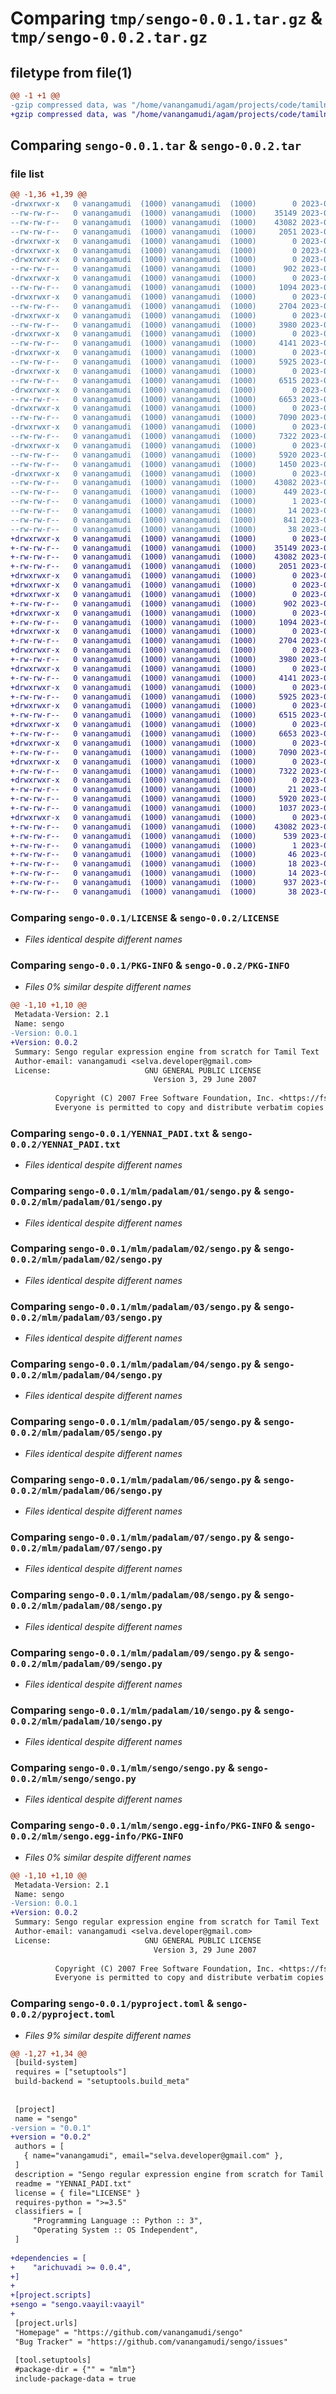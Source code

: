 # Comparing `tmp/sengo-0.0.1.tar.gz` & `tmp/sengo-0.0.2.tar.gz`

## filetype from file(1)

```diff
@@ -1 +1 @@
-gzip compressed data, was "/home/vanangamudi/agam/projects/code/tamilnlp/sengo/dist/.tmp-3eqqv770/sengo-0.0.1.tar", last modified: Sun Jun 18 19:21:39 2023, max compression
+gzip compressed data, was "/home/vanangamudi/agam/projects/code/tamilnlp/sengo/dist/.tmp-bd06hjsh/sengo-0.0.2.tar", last modified: Sun Jun 18 20:30:09 2023, max compression
```

## Comparing `sengo-0.0.1.tar` & `sengo-0.0.2.tar`

### file list

```diff
@@ -1,36 +1,39 @@
-drwxrwxr-x   0 vanangamudi  (1000) vanangamudi  (1000)        0 2023-06-18 19:21:39.884815 sengo-0.0.1/
--rw-rw-r--   0 vanangamudi  (1000) vanangamudi  (1000)    35149 2023-06-18 18:51:40.000000 sengo-0.0.1/LICENSE
--rw-rw-r--   0 vanangamudi  (1000) vanangamudi  (1000)    43082 2023-06-18 19:21:39.884815 sengo-0.0.1/PKG-INFO
--rw-rw-r--   0 vanangamudi  (1000) vanangamudi  (1000)     2051 2023-06-18 18:51:40.000000 sengo-0.0.1/YENNAI_PADI.txt
-drwxrwxr-x   0 vanangamudi  (1000) vanangamudi  (1000)        0 2023-06-18 19:21:39.628810 sengo-0.0.1/mlm/
-drwxrwxr-x   0 vanangamudi  (1000) vanangamudi  (1000)        0 2023-06-18 19:21:39.628810 sengo-0.0.1/mlm/padalam/
-drwxrwxr-x   0 vanangamudi  (1000) vanangamudi  (1000)        0 2023-06-18 19:21:39.628810 sengo-0.0.1/mlm/padalam/01/
--rw-rw-r--   0 vanangamudi  (1000) vanangamudi  (1000)      902 2023-06-18 18:51:40.000000 sengo-0.0.1/mlm/padalam/01/sengo.py
-drwxrwxr-x   0 vanangamudi  (1000) vanangamudi  (1000)        0 2023-06-18 19:21:39.632810 sengo-0.0.1/mlm/padalam/02/
--rw-rw-r--   0 vanangamudi  (1000) vanangamudi  (1000)     1094 2023-06-18 18:51:40.000000 sengo-0.0.1/mlm/padalam/02/sengo.py
-drwxrwxr-x   0 vanangamudi  (1000) vanangamudi  (1000)        0 2023-06-18 19:21:39.632810 sengo-0.0.1/mlm/padalam/03/
--rw-rw-r--   0 vanangamudi  (1000) vanangamudi  (1000)     2704 2023-06-18 18:51:40.000000 sengo-0.0.1/mlm/padalam/03/sengo.py
-drwxrwxr-x   0 vanangamudi  (1000) vanangamudi  (1000)        0 2023-06-18 19:21:39.648810 sengo-0.0.1/mlm/padalam/04/
--rw-rw-r--   0 vanangamudi  (1000) vanangamudi  (1000)     3980 2023-06-18 18:51:40.000000 sengo-0.0.1/mlm/padalam/04/sengo.py
-drwxrwxr-x   0 vanangamudi  (1000) vanangamudi  (1000)        0 2023-06-18 19:21:39.660811 sengo-0.0.1/mlm/padalam/05/
--rw-rw-r--   0 vanangamudi  (1000) vanangamudi  (1000)     4141 2023-06-18 18:51:40.000000 sengo-0.0.1/mlm/padalam/05/sengo.py
-drwxrwxr-x   0 vanangamudi  (1000) vanangamudi  (1000)        0 2023-06-18 19:21:39.700812 sengo-0.0.1/mlm/padalam/06/
--rw-rw-r--   0 vanangamudi  (1000) vanangamudi  (1000)     5925 2023-06-18 18:51:40.000000 sengo-0.0.1/mlm/padalam/06/sengo.py
-drwxrwxr-x   0 vanangamudi  (1000) vanangamudi  (1000)        0 2023-06-18 19:21:39.700812 sengo-0.0.1/mlm/padalam/07/
--rw-rw-r--   0 vanangamudi  (1000) vanangamudi  (1000)     6515 2023-06-18 18:51:40.000000 sengo-0.0.1/mlm/padalam/07/sengo.py
-drwxrwxr-x   0 vanangamudi  (1000) vanangamudi  (1000)        0 2023-06-18 19:21:39.752813 sengo-0.0.1/mlm/padalam/08/
--rw-rw-r--   0 vanangamudi  (1000) vanangamudi  (1000)     6653 2023-06-18 18:51:40.000000 sengo-0.0.1/mlm/padalam/08/sengo.py
-drwxrwxr-x   0 vanangamudi  (1000) vanangamudi  (1000)        0 2023-06-18 19:21:39.816814 sengo-0.0.1/mlm/padalam/09/
--rw-rw-r--   0 vanangamudi  (1000) vanangamudi  (1000)     7090 2023-06-18 18:51:40.000000 sengo-0.0.1/mlm/padalam/09/sengo.py
-drwxrwxr-x   0 vanangamudi  (1000) vanangamudi  (1000)        0 2023-06-18 19:21:39.852815 sengo-0.0.1/mlm/padalam/10/
--rw-rw-r--   0 vanangamudi  (1000) vanangamudi  (1000)     7322 2023-06-18 18:51:40.000000 sengo-0.0.1/mlm/padalam/10/sengo.py
-drwxrwxr-x   0 vanangamudi  (1000) vanangamudi  (1000)        0 2023-06-18 19:21:39.884815 sengo-0.0.1/mlm/sengo/
--rw-rw-r--   0 vanangamudi  (1000) vanangamudi  (1000)     5920 2023-06-18 19:07:48.000000 sengo-0.0.1/mlm/sengo/sengo.py
--rw-rw-r--   0 vanangamudi  (1000) vanangamudi  (1000)     1450 2023-06-18 19:07:54.000000 sengo-0.0.1/mlm/sengo/vaayil.py
-drwxrwxr-x   0 vanangamudi  (1000) vanangamudi  (1000)        0 2023-06-18 19:21:39.884815 sengo-0.0.1/mlm/sengo.egg-info/
--rw-rw-r--   0 vanangamudi  (1000) vanangamudi  (1000)    43082 2023-06-18 19:21:39.000000 sengo-0.0.1/mlm/sengo.egg-info/PKG-INFO
--rw-rw-r--   0 vanangamudi  (1000) vanangamudi  (1000)      449 2023-06-18 19:21:39.000000 sengo-0.0.1/mlm/sengo.egg-info/SOURCES.txt
--rw-rw-r--   0 vanangamudi  (1000) vanangamudi  (1000)        1 2023-06-18 19:21:39.000000 sengo-0.0.1/mlm/sengo.egg-info/dependency_links.txt
--rw-rw-r--   0 vanangamudi  (1000) vanangamudi  (1000)       14 2023-06-18 19:21:39.000000 sengo-0.0.1/mlm/sengo.egg-info/top_level.txt
--rw-rw-r--   0 vanangamudi  (1000) vanangamudi  (1000)      841 2023-06-18 19:21:08.000000 sengo-0.0.1/pyproject.toml
--rw-rw-r--   0 vanangamudi  (1000) vanangamudi  (1000)       38 2023-06-18 19:21:39.884815 sengo-0.0.1/setup.cfg
+drwxrwxr-x   0 vanangamudi  (1000) vanangamudi  (1000)        0 2023-06-18 20:30:09.790579 sengo-0.0.2/
+-rw-rw-r--   0 vanangamudi  (1000) vanangamudi  (1000)    35149 2023-06-18 18:51:40.000000 sengo-0.0.2/LICENSE
+-rw-rw-r--   0 vanangamudi  (1000) vanangamudi  (1000)    43082 2023-06-18 20:30:09.790579 sengo-0.0.2/PKG-INFO
+-rw-rw-r--   0 vanangamudi  (1000) vanangamudi  (1000)     2051 2023-06-18 18:51:40.000000 sengo-0.0.2/YENNAI_PADI.txt
+drwxrwxr-x   0 vanangamudi  (1000) vanangamudi  (1000)        0 2023-06-18 20:30:09.786579 sengo-0.0.2/mlm/
+drwxrwxr-x   0 vanangamudi  (1000) vanangamudi  (1000)        0 2023-06-18 20:30:09.786579 sengo-0.0.2/mlm/padalam/
+drwxrwxr-x   0 vanangamudi  (1000) vanangamudi  (1000)        0 2023-06-18 20:30:09.786579 sengo-0.0.2/mlm/padalam/01/
+-rw-rw-r--   0 vanangamudi  (1000) vanangamudi  (1000)      902 2023-06-18 18:51:40.000000 sengo-0.0.2/mlm/padalam/01/sengo.py
+drwxrwxr-x   0 vanangamudi  (1000) vanangamudi  (1000)        0 2023-06-18 20:30:09.790579 sengo-0.0.2/mlm/padalam/02/
+-rw-rw-r--   0 vanangamudi  (1000) vanangamudi  (1000)     1094 2023-06-18 18:51:40.000000 sengo-0.0.2/mlm/padalam/02/sengo.py
+drwxrwxr-x   0 vanangamudi  (1000) vanangamudi  (1000)        0 2023-06-18 20:30:09.790579 sengo-0.0.2/mlm/padalam/03/
+-rw-rw-r--   0 vanangamudi  (1000) vanangamudi  (1000)     2704 2023-06-18 18:51:40.000000 sengo-0.0.2/mlm/padalam/03/sengo.py
+drwxrwxr-x   0 vanangamudi  (1000) vanangamudi  (1000)        0 2023-06-18 20:30:09.790579 sengo-0.0.2/mlm/padalam/04/
+-rw-rw-r--   0 vanangamudi  (1000) vanangamudi  (1000)     3980 2023-06-18 18:51:40.000000 sengo-0.0.2/mlm/padalam/04/sengo.py
+drwxrwxr-x   0 vanangamudi  (1000) vanangamudi  (1000)        0 2023-06-18 20:30:09.790579 sengo-0.0.2/mlm/padalam/05/
+-rw-rw-r--   0 vanangamudi  (1000) vanangamudi  (1000)     4141 2023-06-18 18:51:40.000000 sengo-0.0.2/mlm/padalam/05/sengo.py
+drwxrwxr-x   0 vanangamudi  (1000) vanangamudi  (1000)        0 2023-06-18 20:30:09.790579 sengo-0.0.2/mlm/padalam/06/
+-rw-rw-r--   0 vanangamudi  (1000) vanangamudi  (1000)     5925 2023-06-18 18:51:40.000000 sengo-0.0.2/mlm/padalam/06/sengo.py
+drwxrwxr-x   0 vanangamudi  (1000) vanangamudi  (1000)        0 2023-06-18 20:30:09.790579 sengo-0.0.2/mlm/padalam/07/
+-rw-rw-r--   0 vanangamudi  (1000) vanangamudi  (1000)     6515 2023-06-18 18:51:40.000000 sengo-0.0.2/mlm/padalam/07/sengo.py
+drwxrwxr-x   0 vanangamudi  (1000) vanangamudi  (1000)        0 2023-06-18 20:30:09.790579 sengo-0.0.2/mlm/padalam/08/
+-rw-rw-r--   0 vanangamudi  (1000) vanangamudi  (1000)     6653 2023-06-18 18:51:40.000000 sengo-0.0.2/mlm/padalam/08/sengo.py
+drwxrwxr-x   0 vanangamudi  (1000) vanangamudi  (1000)        0 2023-06-18 20:30:09.790579 sengo-0.0.2/mlm/padalam/09/
+-rw-rw-r--   0 vanangamudi  (1000) vanangamudi  (1000)     7090 2023-06-18 18:51:40.000000 sengo-0.0.2/mlm/padalam/09/sengo.py
+drwxrwxr-x   0 vanangamudi  (1000) vanangamudi  (1000)        0 2023-06-18 20:30:09.790579 sengo-0.0.2/mlm/padalam/10/
+-rw-rw-r--   0 vanangamudi  (1000) vanangamudi  (1000)     7322 2023-06-18 18:51:40.000000 sengo-0.0.2/mlm/padalam/10/sengo.py
+drwxrwxr-x   0 vanangamudi  (1000) vanangamudi  (1000)        0 2023-06-18 20:30:09.790579 sengo-0.0.2/mlm/sengo/
+-rw-rw-r--   0 vanangamudi  (1000) vanangamudi  (1000)       21 2023-06-18 19:23:46.000000 sengo-0.0.2/mlm/sengo/__init__.py
+-rw-rw-r--   0 vanangamudi  (1000) vanangamudi  (1000)     5920 2023-06-18 19:07:48.000000 sengo-0.0.2/mlm/sengo/sengo.py
+-rw-rw-r--   0 vanangamudi  (1000) vanangamudi  (1000)     1037 2023-06-18 20:21:39.000000 sengo-0.0.2/mlm/sengo/vaayil.py
+drwxrwxr-x   0 vanangamudi  (1000) vanangamudi  (1000)        0 2023-06-18 20:30:09.790579 sengo-0.0.2/mlm/sengo.egg-info/
+-rw-rw-r--   0 vanangamudi  (1000) vanangamudi  (1000)    43082 2023-06-18 20:30:09.000000 sengo-0.0.2/mlm/sengo.egg-info/PKG-INFO
+-rw-rw-r--   0 vanangamudi  (1000) vanangamudi  (1000)      539 2023-06-18 20:30:09.000000 sengo-0.0.2/mlm/sengo.egg-info/SOURCES.txt
+-rw-rw-r--   0 vanangamudi  (1000) vanangamudi  (1000)        1 2023-06-18 20:30:09.000000 sengo-0.0.2/mlm/sengo.egg-info/dependency_links.txt
+-rw-rw-r--   0 vanangamudi  (1000) vanangamudi  (1000)       46 2023-06-18 20:30:09.000000 sengo-0.0.2/mlm/sengo.egg-info/entry_points.txt
+-rw-rw-r--   0 vanangamudi  (1000) vanangamudi  (1000)       18 2023-06-18 20:30:09.000000 sengo-0.0.2/mlm/sengo.egg-info/requires.txt
+-rw-rw-r--   0 vanangamudi  (1000) vanangamudi  (1000)       14 2023-06-18 20:30:09.000000 sengo-0.0.2/mlm/sengo.egg-info/top_level.txt
+-rw-rw-r--   0 vanangamudi  (1000) vanangamudi  (1000)      937 2023-06-18 20:29:55.000000 sengo-0.0.2/pyproject.toml
+-rw-rw-r--   0 vanangamudi  (1000) vanangamudi  (1000)       38 2023-06-18 20:30:09.790579 sengo-0.0.2/setup.cfg
```

### Comparing `sengo-0.0.1/LICENSE` & `sengo-0.0.2/LICENSE`

 * *Files identical despite different names*

### Comparing `sengo-0.0.1/PKG-INFO` & `sengo-0.0.2/PKG-INFO`

 * *Files 0% similar despite different names*

```diff
@@ -1,10 +1,10 @@
 Metadata-Version: 2.1
 Name: sengo
-Version: 0.0.1
+Version: 0.0.2
 Summary: Sengo regular expression engine from scratch for Tamil Text
 Author-email: vanangamudi <selva.developer@gmail.com>
 License:                     GNU GENERAL PUBLIC LICENSE
                                Version 3, 29 June 2007
         
          Copyright (C) 2007 Free Software Foundation, Inc. <https://fsf.org/>
          Everyone is permitted to copy and distribute verbatim copies
```

### Comparing `sengo-0.0.1/YENNAI_PADI.txt` & `sengo-0.0.2/YENNAI_PADI.txt`

 * *Files identical despite different names*

### Comparing `sengo-0.0.1/mlm/padalam/01/sengo.py` & `sengo-0.0.2/mlm/padalam/01/sengo.py`

 * *Files identical despite different names*

### Comparing `sengo-0.0.1/mlm/padalam/02/sengo.py` & `sengo-0.0.2/mlm/padalam/02/sengo.py`

 * *Files identical despite different names*

### Comparing `sengo-0.0.1/mlm/padalam/03/sengo.py` & `sengo-0.0.2/mlm/padalam/03/sengo.py`

 * *Files identical despite different names*

### Comparing `sengo-0.0.1/mlm/padalam/04/sengo.py` & `sengo-0.0.2/mlm/padalam/04/sengo.py`

 * *Files identical despite different names*

### Comparing `sengo-0.0.1/mlm/padalam/05/sengo.py` & `sengo-0.0.2/mlm/padalam/05/sengo.py`

 * *Files identical despite different names*

### Comparing `sengo-0.0.1/mlm/padalam/06/sengo.py` & `sengo-0.0.2/mlm/padalam/06/sengo.py`

 * *Files identical despite different names*

### Comparing `sengo-0.0.1/mlm/padalam/07/sengo.py` & `sengo-0.0.2/mlm/padalam/07/sengo.py`

 * *Files identical despite different names*

### Comparing `sengo-0.0.1/mlm/padalam/08/sengo.py` & `sengo-0.0.2/mlm/padalam/08/sengo.py`

 * *Files identical despite different names*

### Comparing `sengo-0.0.1/mlm/padalam/09/sengo.py` & `sengo-0.0.2/mlm/padalam/09/sengo.py`

 * *Files identical despite different names*

### Comparing `sengo-0.0.1/mlm/padalam/10/sengo.py` & `sengo-0.0.2/mlm/padalam/10/sengo.py`

 * *Files identical despite different names*

### Comparing `sengo-0.0.1/mlm/sengo/sengo.py` & `sengo-0.0.2/mlm/sengo/sengo.py`

 * *Files identical despite different names*

### Comparing `sengo-0.0.1/mlm/sengo.egg-info/PKG-INFO` & `sengo-0.0.2/mlm/sengo.egg-info/PKG-INFO`

 * *Files 0% similar despite different names*

```diff
@@ -1,10 +1,10 @@
 Metadata-Version: 2.1
 Name: sengo
-Version: 0.0.1
+Version: 0.0.2
 Summary: Sengo regular expression engine from scratch for Tamil Text
 Author-email: vanangamudi <selva.developer@gmail.com>
 License:                     GNU GENERAL PUBLIC LICENSE
                                Version 3, 29 June 2007
         
          Copyright (C) 2007 Free Software Foundation, Inc. <https://fsf.org/>
          Everyone is permitted to copy and distribute verbatim copies
```

### Comparing `sengo-0.0.1/pyproject.toml` & `sengo-0.0.2/pyproject.toml`

 * *Files 9% similar despite different names*

```diff
@@ -1,27 +1,34 @@
 [build-system]
 requires = ["setuptools"]
 build-backend = "setuptools.build_meta"
 
 
 [project]
 name = "sengo"
-version = "0.0.1"
+version = "0.0.2"
 authors = [
   { name="vanangamudi", email="selva.developer@gmail.com" },
 ]
 description = "Sengo regular expression engine from scratch for Tamil Text"
 readme = "YENNAI_PADI.txt"
 license = { file="LICENSE" }
 requires-python = ">=3.5"
 classifiers = [
     "Programming Language :: Python :: 3",
     "Operating System :: OS Independent",
 ]
 
+dependencies = [
+    "arichuvadi >= 0.0.4",
+]
+
+[project.scripts]
+sengo = "sengo.vaayil:vaayil"
+
 [project.urls]
 "Homepage" = "https://github.com/vanangamudi/sengo"
 "Bug Tracker" = "https://github.com/vanangamudi/sengo/issues"
 
 [tool.setuptools]
 #package-dir = {"" = "mlm"}
 include-package-data = true
```

